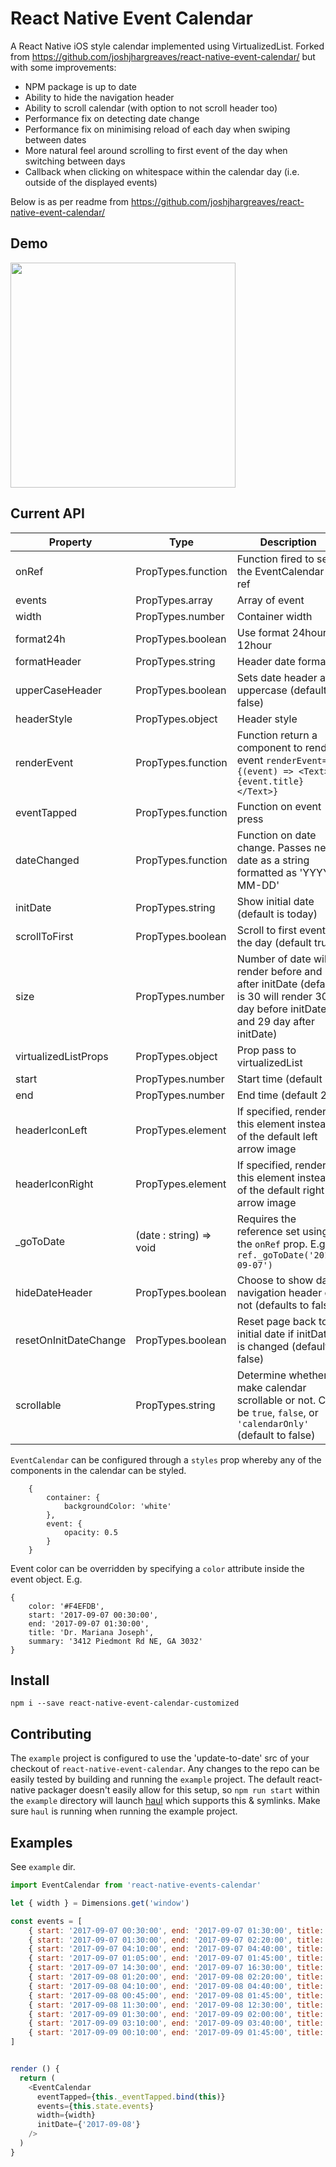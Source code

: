 # React Native Event Calendar
A React Native iOS style calendar implemented using VirtualizedList.
Forked from https://github.com/joshjhargreaves/react-native-event-calendar/ but with some improvements:
- NPM package is up to date
- Ability to hide the navigation header
- Ability to scroll calendar (with option to not scroll header too)
- Performance fix on detecting date change
- Performance fix on minimising reload of each day when swiping between dates
- More natural feel around scrolling to first event of the day when switching between days
- Callback when clicking on whitespace within the calendar day (i.e. outside of the displayed events)

Below is as per readme from https://github.com/joshjhargreaves/react-native-event-calendar/ 

## Demo
<img src="https://raw.githubusercontent.com/joshyhargreaves/react-native-event-calendar/master/demo/screenshot.png" width="360">

## Current API
Property | Type | Description
------------ | ------------- | -------------
onRef | PropTypes.function | Function fired to set the EventCalendar ref
events | PropTypes.array | Array of event
width | PropTypes.number | Container width
format24h | PropTypes.boolean | Use format 24hour or 12hour
formatHeader | PropTypes.string | Header date format
upperCaseHeader | PropTypes.boolean | Sets date header as uppercase (default false)
headerStyle | PropTypes.object | Header style
renderEvent | PropTypes.function | Function return a component to render event `renderEvent={(event) => <Text>{event.title}</Text>}`
eventTapped | PropTypes.function | Function on event press
dateChanged | PropTypes.function | Function on date change. Passes new date as a string formatted as 'YYYY-MM-DD'
initDate | PropTypes.string | Show initial date (default is today)
scrollToFirst | PropTypes.boolean | Scroll to first event of the day (default true)
size | PropTypes.number | Number of date will render before and after initDate (default is 30 will render 30 day before initDate and 29 day after initDate)
virtualizedListProps | PropTypes.object | Prop pass to virtualizedList
start | PropTypes.number | Start time (default 0)
end | PropTypes.number | End time (default 24)
headerIconLeft | PropTypes.element | If specified, renders this element instead of the default left arrow image
headerIconRight | PropTypes.element | If specified, renders this element instead of the default right arrow image
_goToDate | (date : string) => void | Requires the reference set using the `onRef` prop. E.g. `ref._goToDate('2017-09-07')`
hideDateHeader | PropTypes.boolean | Choose to show date navigation header or not (defaults to false)
resetOnInitDateChange | PropTypes.boolean | Reset page back to initial date if initDate is changed (default is false)
scrollable | PropTypes.string | Determine whether to make calendar scrollable or not. Can be `true`, `false`, or `'calendarOnly'` (default to false)

`EventCalendar` can be configured through a `styles` prop whereby any of the components in the calendar can be styled.
```
    {
        container: {
            backgroundColor: 'white'
        }, 
        event: {
            opacity: 0.5
        }
    }
```

Event color can be overridden by specifying a `color` attribute inside the event object. E.g.
```
{
    color: '#F4EFDB',
    start: '2017-09-07 00:30:00',
    end: '2017-09-07 01:30:00',
    title: 'Dr. Mariana Joseph',
    summary: '3412 Piedmont Rd NE, GA 3032'
}
```

## Install
`npm i --save react-native-event-calendar-customized`

## Contributing
The `example` project is configured to use the 'update-to-date' src of your checkout of
`react-native-event-calendar`. Any changes to the repo can be easily tested by
building and running the `example` project. The default react-native packager doesn't
easily allow for this setup, so `npm run start` within the `example` directory will launch
[haul](https://github.com/callstack/haul) which supports this & symlinks. Make sure `haul`
is running when running the example project.

## Examples
See `example` dir.

```js
import EventCalendar from 'react-native-events-calendar'

let { width } = Dimensions.get('window')

const events = [
    { start: '2017-09-07 00:30:00', end: '2017-09-07 01:30:00', title: 'Dr. Mariana Joseph', summary: '3412 Piedmont Rd NE, GA 3032' },
    { start: '2017-09-07 01:30:00', end: '2017-09-07 02:20:00', title: 'Dr. Mariana Joseph', summary: '3412 Piedmont Rd NE, GA 3032' },
    { start: '2017-09-07 04:10:00', end: '2017-09-07 04:40:00', title: 'Dr. Mariana Joseph', summary: '3412 Piedmont Rd NE, GA 3032' },
    { start: '2017-09-07 01:05:00', end: '2017-09-07 01:45:00', title: 'Dr. Mariana Joseph', summary: '3412 Piedmont Rd NE, GA 3032' },
    { start: '2017-09-07 14:30:00', end: '2017-09-07 16:30:00', title: 'Dr. Mariana Joseph', summary: '3412 Piedmont Rd NE, GA 3032' },
    { start: '2017-09-08 01:20:00', end: '2017-09-08 02:20:00', title: 'Dr. Mariana Joseph', summary: '3412 Piedmont Rd NE, GA 3032' },
    { start: '2017-09-08 04:10:00', end: '2017-09-08 04:40:00', title: 'Dr. Mariana Joseph', summary: '3412 Piedmont Rd NE, GA 3032' },
    { start: '2017-09-08 00:45:00', end: '2017-09-08 01:45:00', title: 'Dr. Mariana Joseph', summary: '3412 Piedmont Rd NE, GA 3032' },
    { start: '2017-09-08 11:30:00', end: '2017-09-08 12:30:00', title: 'Dr. Mariana Joseph', summary: '3412 Piedmont Rd NE, GA 3032' },
    { start: '2017-09-09 01:30:00', end: '2017-09-09 02:00:00', title: 'Dr. Mariana Joseph', summary: '3412 Piedmont Rd NE, GA 3032' },
    { start: '2017-09-09 03:10:00', end: '2017-09-09 03:40:00', title: 'Dr. Mariana Joseph', summary: '3412 Piedmont Rd NE, GA 3032' },
    { start: '2017-09-09 00:10:00', end: '2017-09-09 01:45:00', title: 'Dr. Mariana Joseph', summary: '3412 Piedmont Rd NE, GA 3032' }
]


render () {
  return (
    <EventCalendar
      eventTapped={this._eventTapped.bind(this)}
      events={this.state.events}
      width={width}
      initDate={'2017-09-08'}
    />
  )
}

```
